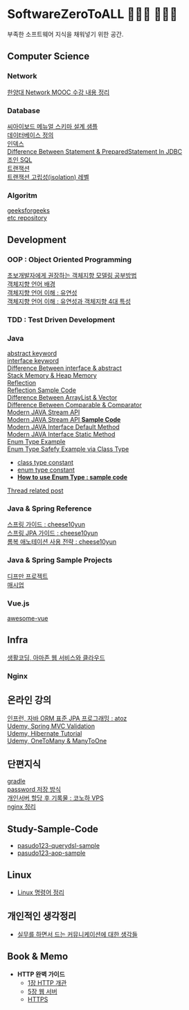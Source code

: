 # SoftwareZeroToALL 👨🏻‍💻 👩🏻‍💻 
부족한 소프트웨어 지식을 채워넣기 위한 공간.

## Computer Science
### Network
[한양대 Network MOOC 수강 내용 정리](https://github.com/pasudo123/SoftwareZeroToALL/blob/master/Network/Network%20MOOC.md)<br>

### Database
[씨아이보드 메뉴얼 스키마 설계 샘플](http://www.ciboard.co.kr/manual/tables)<br>
[데이터베이스 정의](https://github.com/pasudo123/SoftwareZeroToALL/blob/master/Database/Database.md)<br>
[인덱스](https://github.com/pasudo123/SoftwareZeroToALL/blob/master/Database/Database%20Index.md)<br>
[Difference Between Statement & PreparedStatement In JDBC](https://github.com/pasudo123/SoftwareZeroToALL/blob/master/Database/Difference%20Between%20Statement%20And%20PreparedStatement%20In%20JDBC.md)<br>
[조인 SQL](https://github.com/pasudo123/SoftwareZeroToALL/blob/master/Database/Join%20(SQL).md)<br>
[트랜잭션](https://github.com/pasudo123/SoftwareZeroToALL/blob/master/Database/Transaction.md)<br>
[트랜잭션 고립성(isolation) 레벨](https://github.com/pasudo123/SoftwareZeroToALL/blob/master/Database/Transaction%20Isolation%20Levels.md)<br>

### Algoritm
[geeksforgeeks](https://github.com/pasudo123/Algorithms/tree/master/GeeksForGeeks)<br>
[etc repository](https://github.com/pasudo123/Algorithms)<br>

## Development
### OOP : Object Oriented Programming
[초보개발자에게 권장하는 객체지향 모델링 공부방법](https://okky.kr/article/358197)<br>
[객체지향 언어 배경](https://github.com/pasudo123/SoftwareZeroToALL/blob/master/Object%20Oriented%20Programming/%EA%B0%9D%EC%B2%B4%EC%A7%80%ED%96%A5%20%EC%96%B8%EC%96%B4%EC%9D%98%20%EB%93%B1%EC%9E%A5.md)<br>
[객체지향 언어 이해 : 유연성](https://github.com/pasudo123/SoftwareZeroToALL/blob/master/Object%20Oriented%20Programming/%EA%B0%9D%EC%B2%B4%EC%A7%80%ED%96%A5%20%EC%96%B8%EC%96%B4%EC%9D%98%20%EC%98%AC%EB%B0%94%EB%A5%B8%20%EC%9D%B4%ED%95%B4_%EC%9C%A0%EC%97%B0%EC%84%B1%20%EB%B0%8F%20%EC%B6%94%EA%B0%80%ED%8A%B9%EC%A7%95.md)<br>
[객체지향 언어 이해 : 유연성과 객체지향 4대 특성](https://github.com/pasudo123/SoftwareZeroToALL/blob/master/Object%20Oriented%20Programming/%EA%B0%9D%EC%B2%B4%EC%A7%80%ED%96%A5%20%EC%96%B8%EC%96%B4%EC%9D%98%20%EC%98%AC%EB%B0%94%EB%A5%B8%20%EC%9D%B4%ED%95%B4_%EC%9C%A0%EC%97%B0%EC%84%B1%20%EB%B0%8F%20%EC%B6%94%EA%B0%80%ED%8A%B9%EC%A7%95.md)<br>

### TDD : Test Driven Development

### Java
[abstract keyword](https://github.com/pasudo123/LearnJava/blob/master/JavaBasics/AbstractEx.java)<br>
[interface keyword](https://github.com/pasudo123/LearnJava/blob/master/JavaBasics/InterfaceEx.java)<br>
[Difference Between interface & abstract](https://github.com/pasudo123/LearnJava/blob/master/JavaBasics/BetweenInterfaceAbstract.java)<br>
[Stack Memory & Heap Memory](https://github.com/pasudo123/LearnJava/blob/master/AdvancedTopics/Memory.java)<br>
[Reflection](https://github.com/pasudo123/LearnJava/blob/master/AdvancedTopics/Reflection.java)<br>
[Reflection Sample Code](https://github.com/pasudo123/LearnJava/blob/master/AdvancedTopics/ReflectionSimple.java)<br>
[Difference Between ArrayList & Vector](https://github.com/pasudo123/LearnJava/blob/master/AdvancedTopics/ArrayListVector.java)<br>
[Difference Between Comparable & Comparator](https://github.com/pasudo123/LearnJava/blob/master/AdvancedTopics/CompareExercise.java)<br>
[Modern JAVA Stream API](https://github.com/pasudo123/LearnJava/blob/master/AdvancedTopics/StreamAPIExplain.java)<br>
[Modern JAVA Stream API __Sample Code__](https://github.com/pasudo123/LearnJava/blob/master/AdvancedTopics/StreamAPIExample.java)<br>
[Modern JAVA Interface Default Method](https://github.com/pasudo123/LearnJava/blob/master/JavaBasics/Java8InterfaceChanges01.java)<br>
[Modern JAVA Interface Static Method](https://github.com/pasudo123/LearnJava/blob/master/JavaBasics/Java8InterfaceChanges02.java)<br>
[Enum Type Example](https://github.com/pasudo123/LearnJava/blob/master/Enum/ThreadStatesEnum.java)<br>
[Enum Type Safefy Example via Class Type](https://github.com/pasudo123/LearnJava/blob/master/Enum/ThreadStatesConstant.java)<br>
  - [class type constant](https://github.com/pasudo123/LearnJava/blob/master/Enum/ThreadStatesConstant.java)
  - [enum type constant](https://github.com/pasudo123/LearnJava/blob/master/Enum/ThreadStates.java)
  - [__How to use Enum Type : sample code__](https://github.com/pasudo123/LearnJava/blob/master/Enum/JavaEnumExamples.java)
  
[Thread related post](https://github.com/pasudo123/LearnJava/blob/master/README.md)

### Java & Spring Reference 
[스프링 가이드 : cheese10yun](https://github.com/cheese10yun/spring-guide)<br>
[스프링 JPA 가이드 : cheese10yun](https://github.com/cheese10yun/spring-jpa-best-practices)<br>
[롬복 애노테이션 사용 전략 : cheese10yun](https://www.popit.kr/%EC%8B%A4%EB%AC%B4%EC%97%90%EC%84%9C-lombok-%EC%82%AC%EC%9A%A9%EB%B2%95/)<br>

### Java & Spring Sample Projects
[디프만 프로젝트](https://github.com/depromeet)<br>
[매시업](https://github.com/mash-up-kr)<br>

### Vue.js
[awesome-vue](https://github.com/vuejs/awesome-vue)<br>

## Infra 
[생활코딩, 아마존 웹 서비스와 클라우드](https://github.com/pasudo123/SoftwareZeroToALL/blob/master/Service%20infra/Amazone%20Web%20Service.md)<br>

### Nginx

## 온라인 강의
[인프런, 자바 ORM 표준 JPA 프로그래밍 : atoz](https://github.com/pasudo123/SoftwareZeroToALL/blob/master/Inflearn/README.md)<br>
[Udemy, Spring MVC Validation](https://github.com/pasudo123/SoftwareZeroToALL/blob/master/Udemy/Spring%20MVC%20Validation.md)<br>
[Udemy, Hibernate Tutorial](https://github.com/pasudo123/SoftwareZeroToALL/blob/master/Udemy/Hibernate%20tutorial.md)<br>
[Udemy, OneToMany & ManyToOne](https://github.com/pasudo123/SoftwareZeroToALL/blob/master/Udemy/Hibernate%20-%20%40OneToMany%20%26%20%40ManyToOne.md)<br>

## 단편지식
[gradle](https://github.com/pasudo123/SoftwareZeroToALL/tree/master/Piece/gradle)<br>
[password 저장 방식](https://github.com/pasudo123/SoftwareZeroToALL/blob/master/Piece/20191027%20%ED%8C%A8%EC%8A%A4%EC%9B%8C%EB%93%9C%20%EC%A0%80%EC%9E%A5.md)<br>
[개인서버 할당 후 기록물 : 코노하 VPS](https://github.com/pasudo123/SoftwareZeroToALL/blob/master/Piece/20191114%20VPS.md)<br>
[nginx 정리](https://github.com/pasudo123/SoftwareZeroToALL/blob/master/Piece/nginx%20%EC%A0%95%EB%A6%AC.md)<br>

## Study-Sample-Code
- [pasudo123-querydsl-sample](https://github.com/pasudo123/pasudo123-querydsl-sample)
- [pasudo123-aop-sample](https://github.com/pasudo123/pasudo123-aop-sample)

## Linux
* [Linux 명령어 정리](https://github.com/pasudo123/SoftwareZeroToALL/blob/master/Linux/Linux%20Command/%EB%A6%AC%EB%88%85%EC%8A%A4%20%EB%AA%85%EB%A0%B9%EC%96%B4%20%EC%A0%95%EB%A6%AC.md)

## 개인적인 생각정리
* [실무를 하면서 드는 커뮤니케이션에 대한 생각들](https://github.com/pasudo123/SoftwareZeroToALL/blob/master/%EA%B0%9C%EC%9D%B8%EC%83%9D%EA%B0%81/%EB%82%98%EC%9D%98%20%EC%BB%A4%EB%AE%A4%EB%8B%88%EC%BC%80%EC%9D%B4%EC%85%98.md)

## Book & Memo
* __HTTP 완벽 가이드__
  * [1장 HTTP 개관](https://github.com/pasudo123/SoftwareZeroToALL/blob/master/Reading%20%26%20Memo/HTTP%20%EC%99%84%EB%B2%BD%EA%B0%80%EC%9D%B4%EB%93%9C/1%EC%9E%A5%20HTTP%20%EA%B0%9C%EA%B4%80.md)
  * [5장 웹 서버](https://github.com/pasudo123/SoftwareZeroToALL/blob/master/Reading%20%26%20Memo/HTTP%20%EC%99%84%EB%B2%BD%EA%B0%80%EC%9D%B4%EB%93%9C/5%EC%9E%A5%20%EC%9B%B9%20%EC%84%9C%EB%B2%84.md)
  * [HTTPS](https://github.com/pasudo123/SoftwareZeroToALL/blob/master/Reading%20%26%20Memo/HTTP%20%EC%99%84%EB%B2%BD%EA%B0%80%EC%9D%B4%EB%93%9C/HTTPS.md)
